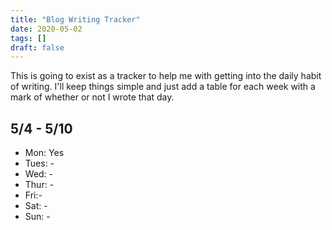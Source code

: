 ```yaml
---
title: "Blog Writing Tracker"
date: 2020-05-02
tags: []
draft: false
---
```


This is going to exist as a tracker to help me with getting into the daily habit of writing. I'll keep things simple and just add a table for each week with a mark of whether or not I wrote that day. 

## 5/4 - 5/10
* Mon: Yes
* Tues: -
* Wed: -
* Thur: -
* Fri:-
* Sat: -
* Sun: -
